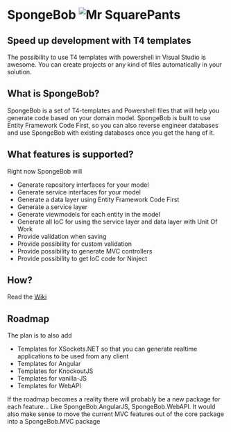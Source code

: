 # SpongeBob ![Mr SquarePants](http://xsockets.net/$2/file/spongebob.gif)

## Speed up development with T4 templates
The possibility to use T4 templates with powershell in Visual Studio is awesome. 
You can create projects or any kind of files automatically in your solution.

## What is SpongeBob?
SpongeBob is a set of T4-templates and Powershell files that will help you generate code based on your domain model.
SpongeBob is built to use Entity Framework Code First, so you can also reverse engineer databases and use SpongeBob with existing databases once you get the hang of it.

## What features is supported?
Right now SpongeBob will

 - Generate repository interfaces for your model
 - Generate service interfaces for your model
 - Generate a data layer using Entity Framework Code First
 - Generate a service layer
 - Generate viewmodels for each entity in the model
 - Generate all IoC for using the service layer and data layer with Unit Of Work
 - Provide validation when saving
 - Provide possibility for custom validation
 - Provide possibility to generate MVC controllers
 - Provide possibility to get IoC code for Ninject

## How?

Read the [Wiki](https://github.com/codeplanner/SpongeBob/wiki/1.-Home)

## Roadmap
The plan is to also add

 - Templates for XSockets.NET so that you can generate realtime applications to be used from any client
 - Templates for Angular
 - Templates for KnockoutJS
 - Templates for vanilla-JS
 - Templates for WebAPI

If the roadmap becomes a reality there will probably be a new package for each feature... Like SpongeBob.AngularJS, SpongeBob.WebAPI.
It would also make sense to move the current MVC features out of the core package into a SpongeBob.MVC package
